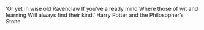 ‘Or yet in wise old Ravenclaw
If you’ve a ready mind
Where those of wit and learning
Will always find their kind.’
Harry Potter and the Philosopher’s Stone
